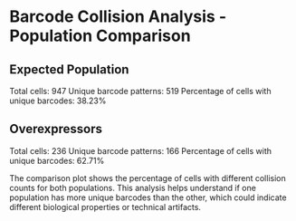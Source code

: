# Barcode Collision Analysis - Population Comparison

## Expected Population
Total cells: 947
Unique barcode patterns: 519
Percentage of cells with unique barcodes: 38.23%

## Overexpressors
Total cells: 236
Unique barcode patterns: 166
Percentage of cells with unique barcodes: 62.71%

The comparison plot shows the percentage of cells with different collision counts for both populations.
This analysis helps understand if one population has more unique barcodes than the other,
which could indicate different biological properties or technical artifacts.
